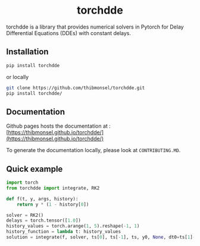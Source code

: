 <h1 align='center'>torchdde</h1>
<!-- <h2 align='center'> Constant lag delay differential equations solver</h2> -->

torchdde is a library that provides numerical solvers in Pytorch for Delay Differential Equations (DDEs) with constant delays.

## Installation

```bash
pip install torchdde
```

or locally

```bash
git clone https://github.com/thibmonsel/torchdde.git
pip install torchdde/
```

## Documentation

Github pages hosts the documentation at : [https://thibmonsel.github.io/torchdde/](https://thibmonsel.github.io/torchdde/)

To generate the documentation locally, please look at `CONTRIBUTING.MD`.

## Quick example

```python
import torch
from torchdde import integrate, RK2

def f(t, y, args, history):
    return y * (1 - history[0])

solver = RK2()
delays = torch.tensor([1.0])
history_values = torch.arange(1, 5).reshape(-1, 1)
history_function = lambda t: history_values
solution = integrate(f, solver, ts[0], ts[-1], ts, y0, None, dt0=ts[1]-ts[0], delays=delays)

```
